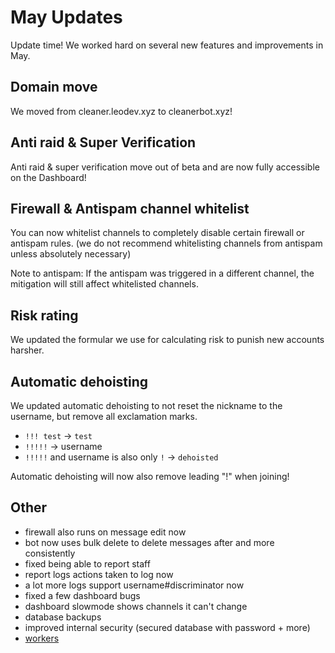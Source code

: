 # May Updates

Update time! We worked hard on several new features and improvements in May.

## Domain move

We moved from cleaner.leodev.xyz to cleanerbot.xyz!

## Anti raid & Super Verification

Anti raid & super verification move out of beta and are now fully accessible
on the Dashboard!

## Firewall & Antispam channel whitelist

You can now whitelist channels to completely disable certain firewall or
antispam rules.
(we do not recommend whitelisting channels from antispam unless absolutely necessary)

Note to antispam: If the antispam was triggered in a different channel, the
mitigation will still affect whitelisted channels.

## Risk rating

We updated the formular we use for calculating risk to punish new accounts harsher.

## Automatic dehoisting

We updated automatic dehoisting to not reset the nickname to the username, but
remove all exclamation marks.

-   `!!! test` -> `test`
-   `!!!!!` -> username
-   `!!!!!` and username is also only `!` -> `dehoisted`

Automatic dehoisting will now also remove leading "!" when joining!

## Other

-   firewall also runs on message edit now
-   bot now uses bulk delete to delete messages after and more consistently
-   fixed being able to report staff
-   report logs actions taken to log now
-   a lot more logs support username#discriminator now
-   fixed a few dashboard bugs
-   dashboard slowmode shows channels it can't change
-   database backups
-   improved internal security (secured database with password + more)
-   [workers](/docs/worker)
